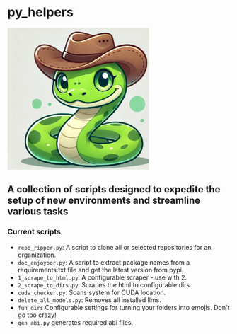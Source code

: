 # py_helpers

<img src="docs/nice_snek.png" width="320" />

## A collection of scripts designed to expedite the setup of new environments and streamline various tasks

### Current scripts

- `repo_ripper.py`: A script to clone all or selected repositories for an organization.
- `doc_enjoyoor.py`: A script to extract package names from a requirements.txt file and get the latest version from pypi.
- `1_scrape_to_html.py`: A configurable scraper - use with 2.
- `2_scrape_to_dirs.py`: Scrapes the html to configurable dirs.
- `cuda_checker.py`: Scans system for CUDA location.
- `delete_all_models.py`: Removes all installed llms.
- `fun_dirs` Configurable settings for turning your folders into emojis. Don't go too crazy!
- `gen_abi.py` generates required abi files.

